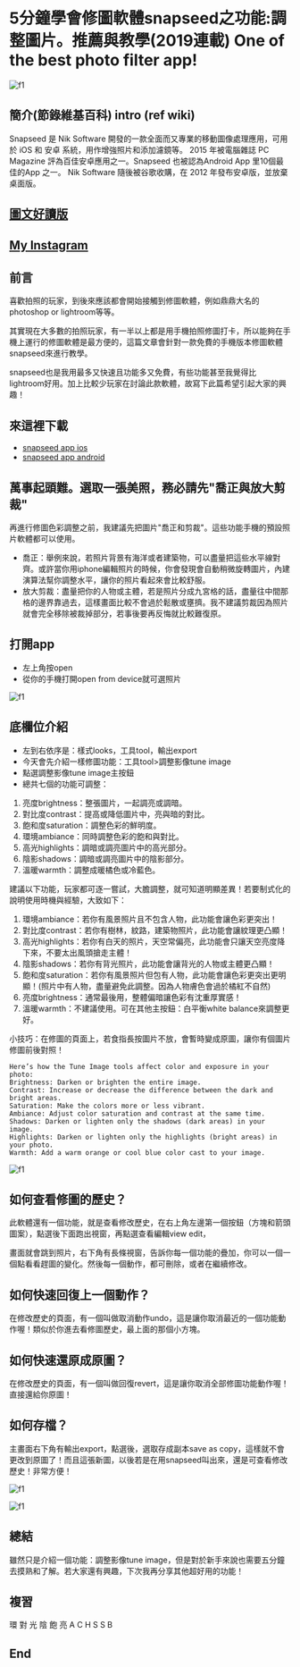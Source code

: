 # 5分鐘學會修圖軟體snapseed之功能:調整圖片。推薦與教學(2019連載) One of the best photo filter app!
![f1](https://github.com/HCH1/blog/blob/master/fig/app1.png)

## 簡介(節錄維基百科) intro (ref wiki)
Snapseed 是 Nik Software 開發的一款全面而又專業的移動圖像處理應用，可用於 iOS 和 安卓 系統，用作增強照片和添加濾鏡等。
2015 年被電腦雜誌 PC Magazine 評為百佳安卓應用之一。Snapseed 也被認為Android App 里10個最佳的App 之一。
Nik Software 隨後被谷歌收購，在 2012 年發布安卓版，並放棄桌面版。

## [圖文好讀版](https://medium.com/@sean101/3%E5%88%86%E9%90%98%E5%AD%B8%E4%BF%AE%E5%9C%96%E8%BB%9F%E9%AB%94snapseed%E6%8E%A8%E8%96%A6%E8%88%87%E6%95%99%E5%AD%B8-2019%E9%80%A3%E8%BC%89-one-of-the-best-photo-filter-app-81fd8e48e99c)

## [My Instagram](https://www.instagram.com/redbox111)

## 前言
喜歡拍照的玩家，到後來應該都會開始接觸到修圖軟體，例如鼎鼎大名的photoshop or lightroom等等。

其實現在大多數的拍照玩家，有一半以上都是用手機拍照修圖打卡，所以能夠在手機上運行的修圖軟體是最方便的，這篇文章會針對一款免費的手機版本修圖軟體snapseed來進行教學。

snapseed也是我用最多又快速且功能多又免費，有些功能甚至我覺得比lightroom好用。加上比較少玩家在討論此款軟體，故寫下此篇希望引起大家的興趣！

## 來這裡下載
- [snapseed app ios](https://apps.apple.com/sg/app/snapseed/id439438619)
- [snapseed app android](https://play.google.com/store/apps/details?id=com.niksoftware.snapseed&hl=en_SG)

## 萬事起頭難。選取一張美照，務必請先"喬正與放大剪裁"
再進行修圖色彩調整之前，我建議先把圖片"喬正和剪裁"。這些功能手機的預設照片軟體都可以使用。
- 喬正：舉例來說，若照片背景有海洋或者建築物，可以盡量把這些水平線對齊。或許當你用iphone編輯照片的時候，你會發現會自動稍微旋轉圖片，內建演算法幫你調整水平，讓你的照片看起來會比較舒服。
- 放大剪裁：盡量把你的人物或主體，若是照片分成九宮格的話，盡量往中間那格的邊界靠過去，這樣畫面比較不會過於鬆散或壅擠。我不建議剪裁因為照片就會完全移除被裁掉部分，若事後要再反悔就比較難復原。

## 打開app
- 左上角按open
- 從你的手機打開open from device就可選照片

![f1](https://github.com/HCH1/blog/blob/master/fig/app2.jpg)

## 底欄位介紹
- 左到右依序是：樣式looks，工具tool，輸出export
- 今天會先介紹一樣修圖功能：工具tool>調整影像tune image
- 點選調整影像tune image主按鈕
- 總共七個的功能可調整：
1. 亮度brightness：整張圖片，一起調亮或調暗。
2. 對比度contrast：提高或降低圖片中，亮與暗的對比。
3. 飽和度saturation：調整色彩的鮮明度。
4. 環境ambiance：同時調整色彩的飽和與對比。
5. 高光highlights：調暗或調亮圖片中的高光部分。
6. 陰影shadows：調暗或調亮圖片中的陰影部分。
7. 溫暖warmth：調整成暖橘色或冷藍色。

建議以下功能，玩家都可逐一嘗試，大膽調整，就可知道明顯差異！若要制式化的說明使用時機與經驗，大致如下：

1. 環境ambiance：若你有風景照片且不包含人物，此功能會讓色彩更突出！
1. 對比度contrast：若你有樹林，紋路，建築物照片，此功能會讓紋理更凸顯！
1. 高光highlights：若你有白天的照片，天空常偏亮，此功能會只讓天空亮度降下來，不要太出風頭搶走主體！
1. 陰影shadows：若你有背光照片，此功能會讓背光的人物或主體更凸顯！
1. 飽和度saturation：若你有風景照片但包有人物，此功能會讓色彩更突出更明顯！(照片中有人物，盡量避免此調整。因為人物膚色會過於橘紅不自然)
1. 亮度brightness：通常最後用，整體偏暗讓色彩有沈重厚實感！
1. 溫暖warmth：不建議使用。可在其他主按鈕：白平衡white balance來調整更好。

小技巧：在修圖的頁面上，若食指長按圖片不放，會暫時變成原圖，讓你有個圖片修圖前後對照！
```
Here’s how the Tune Image tools affect color and exposure in your photo:
Brightness: Darken or brighten the entire image.
Contrast: Increase or decrease the difference between the dark and bright areas.
Saturation: Make the colors more or less vibrant.
Ambiance: Adjust color saturation and contrast at the same time.
Shadows: Darken or lighten only the shadows (dark areas) in your image.
Highlights: Darken or lighten only the highlights (bright areas) in your photo.
Warmth: Add a warm orange or cool blue color cast to your image.
```
![f1](https://github.com/HCH1/blog/blob/master/fig/app3.jpg)

## 如何查看修圖的歷史？
此軟體還有一個功能，就是查看修改歷史，在右上角左邊第一個按鈕（方塊和箭頭圖案），點選後下面跑出視窗，再點選查看編輯view edit，

畫面就會跳到照片，右下角有長條視窗，告訴你每一個功能的疊加，你可以一個一個點看看趕圖的變化。然後每一個動作，都可刪除，或者在繼續修改。

## 如何快速回復上一個動作？
在修改歷史的頁面，有一個叫做取消動作undo，這是讓你取消最近的一個功能動作喔！類似於你進去看修圖歷史，最上面的那個小方塊。

## 如何快速還原成原圖？
在修改歷史的頁面，有一個叫做回復revert，這是讓你取消全部修圖功能動作喔！直接還給你原圖！


## 如何存檔？
主畫面右下角有輸出export，點選後，選取存成副本save as copy，這樣就不會更改到原圖了！而且這張新圖，以後若是在用snapseed叫出來，還是可查看修改歷史！非常方便！

![f1](https://github.com/HCH1/blog/blob/master/fig/app4.jpg)

![f1](https://github.com/HCH1/blog/blob/master/fig/app5.jpg)

## 總結
雖然只是介紹一個功能：調整影像tune image，但是對於新手來說也需要五分鐘去摸熟和了解。若大家還有興趣，下次我再分享其他超好用的功能！

## 複習
環 對 光 陰 飽 亮
A C H S S B

## End
